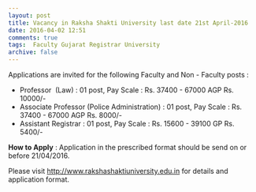 ```yaml
---
layout: post
title: Vacancy in Raksha Shakti University last date 21st April-2016   
date: 2016-04-02 12:51
comments: true
tags:  Faculty Gujarat Registrar University 
archive: false
---
```

Applications are invited for the following Faculty and Non - Faculty posts :

- Professor  (Law) : 01 post, Pay Scale : Rs. 37400 - 67000 AGP Rs. 10000/-
- Associate Professor (Police Administration) : 01 post, Pay Scale : Rs. 37400 - 67000 AGP Rs. 8000/-
- Assistant Registrar : 01 post, Pay Scale : Rs. 15600 - 39100 GP Rs. 5400/-  

**How to Apply** : Application in the prescribed format should be send on or before 21/04/2016. 

Please visit <http://www.rakshashaktiuniversity.edu.in> for details and application format.